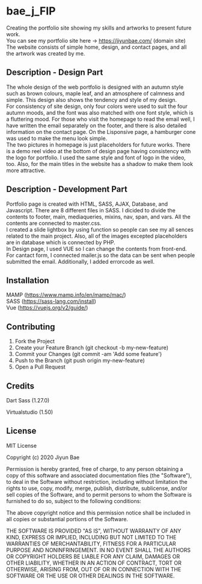 # bae_j_FIP

Creating the portfolio site showing my skills and artworks to present future work. <br>You can see my portfolio site here -> https://jiyunbae.com/ (domain site)<br>
The website consists of simple home, design, and contact pages, and all the artwork was created by me.

## Description - Design Part

The whole design of the web portfolio is designed with an autumn style such as brown colours, maple leaf, and an atmosphere of calmness and simple. This design also shows the tendency and style of my design. <br> For consistency of site design, only four colors were used to suit the four autumn moods, and the font was also matched with one font style, which is a fluttering mood. For those who visit the homepage to read the email well, I have written the email separately on the footer, and there is also detailed information on the contact page. On the Lisponsive page, a hamburger cone was used to make the menu look simple. <br> The two pictures in homepage is just placeholders for future works. There is a demo reel video at the bottom of design page having consistency with the logo for portfolio. I used the same style and font of logo in the video, too. Also, for the main titles in the website has a shadow to make them look more attractive.


## Description - Development Part

Portfolio page is created with HTML, SASS, AJAX, Database, and Javascript. There are 8 different files in SASS. I dicided to divide the contents to footer, main, mediaqueries, mixins, nav, span, and vars. All the contents are connected to master.css. <br> I created a slide lightbox by using function so people can see my all sences related to the main project. Also, all of the images excepted placeholders are in database which is connected by PHP. <br> In Design page, I used VUE so I can change the contents from front-end. For cantact form, I connected mailer.js so the data can be sent when people submitted the email. Additionally, I added errorcode as well.
 
## Installation

MAMP (https://www.mamp.info/en/mamp/mac/) <br>
SASS (https://sass-lang.com/install) <br>
Vue (https://vuejs.org/v2/guide/) <br>

## Contributing

1. Fork the Project
2. Create your Feature Branch (git checkout -b my-new-feature)
3. Commit your Changes (git commit -am 'Add some feature')
4. Push to the Branch (git push origin my-new-feature)
5. Open a Pull Request

## Credits

Dart Sass (1.27.0)

Virtualstudio (1.50)

## License

MIT License

Copyright (c) 2020 Jiyun Bae

Permission is hereby granted, free of charge, to any person obtaining a copy
of this software and associated documentation files (the "Software"), to deal
in the Software without restriction, including without limitation the rights
to use, copy, modify, merge, publish, distribute, sublicense, and/or sell
copies of the Software, and to permit persons to whom the Software is
furnished to do so, subject to the following conditions:

The above copyright notice and this permission notice shall be included in all
copies or substantial portions of the Software.

THE SOFTWARE IS PROVIDED "AS IS", WITHOUT WARRANTY OF ANY KIND, EXPRESS OR
IMPLIED, INCLUDING BUT NOT LIMITED TO THE WARRANTIES OF MERCHANTABILITY,
FITNESS FOR A PARTICULAR PURPOSE AND NONINFRINGEMENT. IN NO EVENT SHALL THE
AUTHORS OR COPYRIGHT HOLDERS BE LIABLE FOR ANY CLAIM, DAMAGES OR OTHER
LIABILITY, WHETHER IN AN ACTION OF CONTRACT, TORT OR OTHERWISE, ARISING FROM,
OUT OF OR IN CONNECTION WITH THE SOFTWARE OR THE USE OR OTHER DEALINGS IN THE
SOFTWARE.